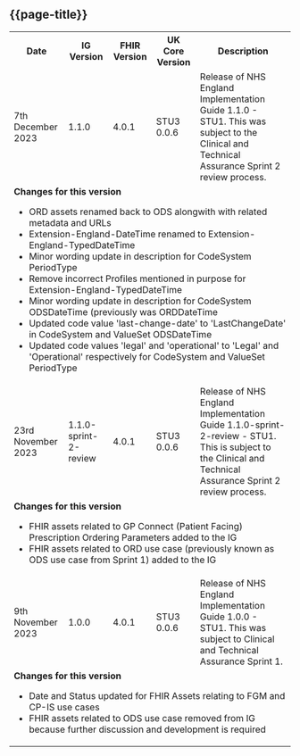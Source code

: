## {{page-title}}

<table class="assets">
<tr>
<th class="width10">Date</th>
<th class="width10">IG Version</th>
<th class="width10">FHIR Version</th>
<th class="width10">UK Core Version</th>
<th class="width60">Description</th>
</tr>
<tr>
<td>7th December 2023</td>
<td>1.1.0</td>
<td>4.0.1</td>
<td>STU3 0.0.6</td>
<td>Release of NHS England Implementation Guide 1.1.0 - STU1. This was subject to the Clinical and Technical Assurance Sprint 2 review process.</td>
</tr>
<tr>
<td colspan="5"><b>Changes for this version</b>
<br />
<ul>
<li>ORD assets renamed back to ODS alongwith with related metadata and URLs</li>
<li>Extension-England-DateTime renamed to Extension-England-TypedDateTime</li>
<li>Minor wording update in description for CodeSystem PeriodType</li>
<li>Remove incorrect Profiles mentioned in purpose for Extension-England-TypedDateTime</li>
<li>Minor wording update in description for CodeSystem ODSDateTime (previously was ORDDateTime</li>
<li>Updated code value 'last-change-date' to 'LastChangeDate' in CodeSystem and ValueSet ODSDateTime</li>
<li>Updated code values 'legal' and 'operational' to 'Legal' and 'Operational' respectively for CodeSystem and ValueSet PeriodType</li>
</ul>
</td>
</tr>
<tr>
<td>23rd November 2023</td>
<td>1.1.0-sprint-2-review</td>
<td>4.0.1</td>
<td>STU3 0.0.6</td>
<td>Release of NHS England Implementation Guide 1.1.0-sprint-2-review - STU1. This is subject to the Clinical and Technical Assurance Sprint 2 review process.</td>
</tr>
<tr>
<td colspan="5"><b>Changes for this version</b>
<br />
<ul>
<li>FHIR assets related to GP Connect (Patient Facing) Prescription Ordering Parameters added to the IG</li>
<li>FHIR assets related to ORD use case (previously known as ODS use case from Sprint 1) added to the IG</li>
</ul>
</td>
</tr>
<tr>
<td>9th November 2023</td>
<td>1.0.0</td>
<td>4.0.1</td>
<td>STU3 0.0.6</td>
<td>Release of NHS England Implementation Guide 1.0.0 - STU1. This was subject to Clinical and Technical Assurance Sprint 1.</td>
</tr>
<tr>
<td colspan="5"><b>Changes for this version</b>
<br />
<ul>
<li>Date and Status updated for FHIR Assets relating to FGM and CP-IS use cases</li>
<li>FHIR assets related to ODS use case removed from IG because further discussion and development is required</li>
</ul>
</td>
</tr>
</table>